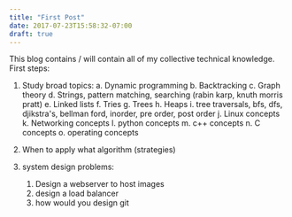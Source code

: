 ```yaml
---
title: "First Post"
date: 2017-07-23T15:58:32-07:00
draft: true
---
```

This blog contains / will contain all of my collective technical knowledge.
First steps:

1. Study broad topics:
    a. Dynamic programming
    b. Backtracking
    c. Graph theory
    d. Strings, pattern matching, searching (rabin karp, knuth morris pratt)
    e. Linked lists
    f. Tries
    g. Trees
    h. Heaps
    i. tree traversals, bfs, dfs, djikstra's, bellman ford, inorder, pre
    order, post order
    j. Linux concepts
    k. Networking concepts
    l. python concepts
    m. c++ concepts
    n. C concepts
    o. operating concepts

2. When to apply what algorithm (strategies)

3. system design problems:
   1. Design a webserver to host images
   2. design a load balancer
   3. how would you design git

